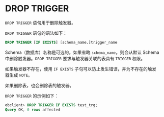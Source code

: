 # DROP TRIGGER 

`DROP TRIGGER` 语句用于删除触发器。

`DROP TRIGGER` 语句的语法如下：

```sql
DROP TRIGGER [IF EXISTS] [schema_name.]trigger_name
```

Schema（数据库）名称是可选的。如果省略 `schema_name`，则会从默认 Schema 中删除触发器。`DROP TRIGGER` 要求与触发器关联的表具有 `TRIGGER` 权限。

如果触发器不存在，使用 `IF EXISTS` 子句可以防止发生错误，并为不存在的触发器生成 `NOTE`。

如果删除表，也会删除表的触发器。

`DROP TRIGGER` 的示例如下：

```sql
obclient> DROP TRIGGER IF EXISTS test_trg;
Query OK, 0 rows affected
```
